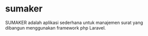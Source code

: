 # sumaker
SUMAKER adalah aplikasi sederhana untuk manajemen surat yang dibangun menggunakan framework php Laravel.
